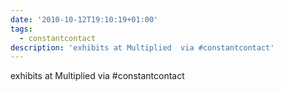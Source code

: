 ```yaml
---
date: '2010-10-12T19:10:19+01:00'
tags:
  - constantcontact
description: 'exhibits at Multiplied  via #constantcontact'
---
```

exhibits at Multiplied  via #constantcontact
